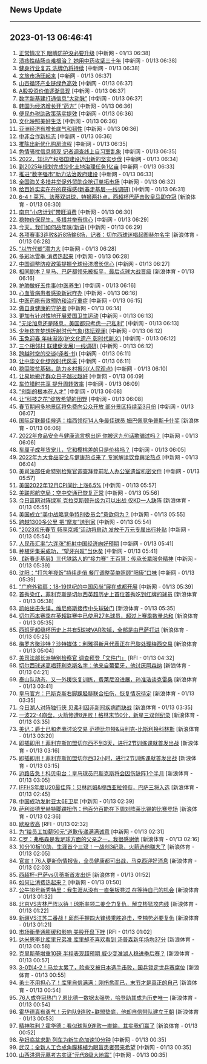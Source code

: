 ## News Update
---
2023-01-13 06:46:41
---
1. <a target="_blank" href="http://www.chinanews.com//sh/2023/01-13/9934047.shtml">正常情况下 眼睛防护没必要升级</a> [中新网 - 01/13 06:38]
2. <a target="_blank" href="http://www.chinanews.com//sh/2023/01-13/9934046.shtml">溃疡性结肠炎难根治？ 她用中药攻坚三十年</a> [中新网 - 01/13 06:38]
3. <a target="_blank" href="http://www.chinanews.com//ty/2023/01-13/9934045.shtml">健身行业复苏 洗牌仍将持续</a> [中新网 - 01/13 06:38]
4. <a target="_blank" href="http://www.chinanews.com//cul/2023/01-13/9934044.shtml">文旅市场旺起来</a> [中新网 - 01/13 06:37]
5. <a target="_blank" href="http://www.chinanews.com//cj/2023/01-13/9934042.shtml">山杏循环产业链绿色高效</a> [中新网 - 01/13 06:37]
6. <a target="_blank" href="http://www.chinanews.com//cj/2023/01-13/9934041.shtml">A股投资价值逐渐显现</a> [中新网 - 01/13 06:37]
7. <a target="_blank" href="http://www.chinanews.com//cj/2023/01-13/9934043.shtml">数字新基建打通信息“大动脉”</a> [中新网 - 01/13 06:37]
8. <a target="_blank" href="http://www.chinanews.com//gj/2023/01-13/9934036.shtml">韩国为经济增长开“药方”</a> [中新网 - 01/13 06:36]
9. <a target="_blank" href="http://www.chinanews.com//cj/2023/01-13/9934040.shtml">便民办税助政策落实提效</a> [中新网 - 01/13 06:36]
10. <a target="_blank" href="http://www.chinanews.com//cul/2023/01-13/9934039.shtml">文化映照美好生活</a> [中新网 - 01/13 06:36]
11. <a target="_blank" href="http://www.chinanews.com//cj/2023/01-13/9934038.shtml">亚洲经济有增长底气和韧性</a> [中新网 - 01/13 06:36]
12. <a target="_blank" href="http://www.chinanews.com//gn/2023/01-13/9934037.shtml">中非合作新标志</a> [中新网 - 01/13 06:36]
13. <a target="_blank" href="http://www.chinanews.com//cj/2023/01-13/9934035.shtml">推陈出新优化购房流程</a> [中新网 - 01/13 06:35]
14. <a target="_blank" href="http://www.chinanews.com//sh/2023/01-13/9934034.shtml">色情骚扰信息频现 记者调查线上自习室乱象</a> [中新网 - 01/13 06:35]
15. <a target="_blank" href="http://www.chinanews.com//gn/2023/01-13/9934033.shtml">2022，知识产权强国建设迈出新的坚实步伐</a> [中新网 - 01/13 06:34]
16. <a target="_blank" href="http://www.chinanews.com//gn/2023/01-13/9934032.shtml">到2025年规划完成沙化土地治理任务1亿亩</a> [中新网 - 01/13 06:33]
17. <a target="_blank" href="http://www.chinanews.com//gn/2023/01-13/9934031.shtml">推进“数字强市”助力法治政府建设</a> [中新网 - 01/13 06:33]
18. <a target="_blank" href="http://www.chinanews.com//cj/2023/01-13/9934030.shtml">全国海关多措并举促外贸助企抢订单拓市场</a> [中新网 - 01/13 06:32]
19. <a target="_blank" href="http://www.chinanews.com//sh/2023/01-13/9934029.shtml">给百姓实实在在的获得感(新春走基层·一线调研)</a> [中新网 - 01/13 06:31]
20. <a target="_blank" href="https://k.sina.cn/article_1436416680_559dfaa8001015rr9.html?from=sports&subch=global">6-4！莱万、法蒂双进球，特狮两扑点，西超杯巴萨击败皇马即夺冠</a> [新浪体育 - 01/13 06:30]
21. <a target="_blank" href="http://www.chinanews.com//cj/2023/01-13/9934028.shtml">南京“小店计划”带旺消费</a> [中新网 - 01/13 06:30]
22. <a target="_blank" href="http://www.chinanews.com//cj/2023/01-13/9934027.shtml">稳物价保民生，多措并举有信心</a> [中新网 - 01/13 06:29]
23. <a target="_blank" href="http://www.chinanews.com//sh/2023/01-13/9934026.shtml">今天，我们如何品年味(新语)</a> [中新网 - 01/13 06:29]
24. <a target="_blank" href="https://k.sina.cn/article_2018499075_784fda0302001kye1.html?from=sports&subch=osport">各项赛事3连败&近8场输6场，记者：切尔西球迷唱起图赫尔名字</a> [新浪体育 - 01/13 06:28]
25. <a target="_blank" href="http://www.chinanews.com//cj/2023/01-13/9934024.shtml">“以竹代塑”潜力大</a> [中新网 - 01/13 06:28]
26. <a target="_blank" href="http://www.chinanews.com//ty/2023/01-13/9934025.shtml">多彩冰雪季 消费热起来</a> [中新网 - 01/13 06:28]
27. <a target="_blank" href="http://www.chinanews.com//gn/2023/01-13/9934023.shtml">中国调整防疫政策提振全球经济增长信心</a> [中新网 - 01/13 06:27]
28. <a target="_blank" href="https://k.sina.cn/article_2018499075_784fda0302001kydr.html?from=sports&subch=osport">相同剧本？皇马、巴萨都领先被扳平，最后点球大战晋级</a> [新浪体育 - 01/13 06:16]
29. <a target="_blank" href="http://www.chinanews.com//sh/2023/01-13/9934022.shtml">护肺做好五件事(中医养生)</a> [中新网 - 01/13 06:16]
30. <a target="_blank" href="http://www.chinanews.com//sh/2023/01-13/9934021.shtml">心血管病患者感染新冠咋办</a> [中新网 - 01/13 06:16]
31. <a target="_blank" href="http://www.chinanews.com//sh/2023/01-13/9934020.shtml">中医药能有效预防和治疗重症</a> [中新网 - 01/13 06:15]
32. <a target="_blank" href="http://www.chinanews.com//sh/2023/01-13/9934019.shtml">做自身健康的守护者</a> [中新网 - 01/13 06:14]
33. <a target="_blank" href="http://www.chinanews.com//sh/2023/01-13/9934018.shtml">更加有针对性地开展爱国卫生运动</a> [中新网 - 01/13 06:13]
34. <a target="_blank" href="http://www.chinanews.com//gj/2023/01-13/9934017.shtml">“无论加息还是降息，美国都只考虑一己私利”</a> [中新网 - 01/13 06:13]
35. <a target="_blank" href="http://www.chinanews.com//ty/2023/01-13/9934014.shtml">少年体育梦想折射时代气象(体坛观澜)</a> [中新网 - 01/13 06:12]
36. <a target="_blank" href="http://www.chinanews.com//cul/2023/01-13/9934016.shtml">玉兔迎春 年味渐浓(护文化遗产 彰时代新义)</a> [中新网 - 01/13 06:12]
37. <a target="_blank" href="http://www.chinanews.com//sh/2023/01-13/9934015.shtml">三个相邻村 联建促发展(一线调研)</a> [中新网 - 01/13 06:12]
38. <a target="_blank" href="http://www.chinanews.com//cul/2023/01-13/9934012.shtml">跨越时空的交谈(译者·书)</a> [中新网 - 01/13 06:11]
39. <a target="_blank" href="http://www.chinanews.com//cul/2023/01-13/9934013.shtml">让中华文化绽放时代风采</a> [中新网 - 01/13 06:11]
40. <a target="_blank" href="http://www.chinanews.com//gn/2023/01-13/9934010.shtml">稳固脱贫基础，助力乡村振兴(人民观点)</a> [中新网 - 01/13 06:10]
41. <a target="_blank" href="http://www.chinanews.com//sh/2023/01-13/9934009.shtml">让易地搬迁群众日子越过越好</a> [中新网 - 01/13 06:09]
42. <a target="_blank" href="http://www.chinanews.com//sh/2023/01-13/9934008.shtml">车位错时共享 提升周转效率</a> [中新网 - 01/13 06:09]
43. <a target="_blank" href="http://www.chinanews.com//sh/2023/01-13/9934007.shtml">“创新的根本在人才”</a> [中新网 - 01/13 06:08]
44. <a target="_blank" href="http://www.chinanews.com//gn/2023/01-13/9934006.shtml">让“科技之花”绽放希望的田野</a> [中新网 - 01/13 06:08]
45. <a target="_blank" href="http://www.chinanews.com//sh/2023/01-13/9934005.shtml">春节期间多地景区将免费向公众开放 部分景区持续至3月份</a> [中新网 - 01/13 06:07]
46. <a target="_blank" href="https://k.sina.cn/article_6507359464_183de6ce8020015b57.html?from=sports&subch=osport">国际足联最佳候选：梅西领衔14人争最佳球员 姆巴佩竞争普斯卡什奖</a> [新浪体育 - 01/13 06:06]
47. <a target="_blank" href="http://www.chinanews.com//sh/2023/01-13/9934004.shtml">2022年食品安全与健康流言榜出炉 你被这九句话欺骗过吗？</a> [中新网 - 01/13 06:06]
48. <a target="_blank" href="http://www.chinanews.com//sh/2023/01-13/9934003.shtml">车厘子成年货宠儿，它和樱桃差的只是价格吗？</a> [中新网 - 01/13 06:05]
49. <a target="_blank" href="http://www.chinanews.com//sh/2023/01-13/9934002.shtml">2022年九大食品安全与健康热点来了 专家解读饮食舆论热点</a> [中新网 - 01/13 06:04]
50. <a target="_blank" href="http://www.chinanews.com//gj/2023/01-13/9933997.shtml">美司法部任命特别检察官调查拜登前私人办公室遗留机密文件</a> [中新网 - 01/13 05:57]
51. <a target="_blank" href="http://www.chinanews.com//gj/2023/01-13/9933998.shtml">美国2022年12月CPI同比上涨6.5%</a> [中新网 - 01/13 05:57]
52. <a target="_blank" href="http://www.chinanews.com//gj/2023/01-13/9933996.shtml">美联邦航空局：空中交通已恢复正常</a> [中新网 - 01/13 05:56]
53. <a target="_blank" href="https://k.sina.cn/article_2018499075_784fda0302001kydh.html?from=sports&subch=osport">今日篮网对阵绿军 克拉克斯顿升级为可以出战 仅KD一人缺阵</a> [新浪体育 - 01/13 05:55]
54. <a target="_blank" href="http://www.chinanews.com//gj/2023/01-13/9933994.shtml">美国成立“美中战略竞争特别委员会”意欲何为？</a> [中新网 - 01/13 05:55]
55. <a target="_blank" href="http://www.chinanews.com//sh/2023/01-13/9933993.shtml">跨越1300多公里 把“摩友”送到家</a> [中新网 - 01/13 05:54]
56. <a target="_blank" href="http://www.chinanews.com//sh/2023/01-13/9933992.shtml">“2023欢乐春节 畅享京城”活动将启动 发放千万元专属出行补贴</a> [中新网 - 01/13 05:54]
57. <a target="_blank" href="http://www.chinanews.com//cj/2023/01-13/9933991.shtml">人民币汇率“六连涨”折射中国经济向好预期</a> [中新网 - 01/13 05:41]
58. <a target="_blank" href="http://www.chinanews.com//sh/2023/01-13/9933990.shtml">种植牙集采成功，“望牙兴叹”当休矣</a> [中新网 - 01/13 05:41]
59. <a target="_blank" href="http://www.chinanews.com//shipin/cns/2023/01-13/news948336.shtml">【新春走基层】三代铁路人的“接力赛” 王百慧：传承长辈服务精神</a> [中新网 - 01/13 05:39]
60. <a target="_blank" href="http://www.chinanews.com//shipin/cns/2023/01-13/news948338.shtml">沈阳：“打包年夜饭”持续走俏 餐厅调整菜单照顾“阳康”口味</a> [中新网 - 01/13 05:39]
61. <a target="_blank" href="http://www.chinanews.com//shipin/cns-d/2023/01-13/news948337.shtml">“广府外销扇：18-19世纪的中国风尚”展在成都开展</a> [中新网 - 01/13 05:39]
62. <a target="_blank" href="https://k.sina.cn/article_2018499075_784fda0302001kyd6.html?from=sports&subch=osport">首秀染红，菲利克斯是切尔西英超历史上首位首秀吃到红牌的球员</a> [新浪体育 - 01/13 05:38]
63. <a target="_blank" href="https://k.sina.cn/article_2018499075_784fda0302001kyd3.html?from=sports&subch=osport">凯帕出击失误，维尼修斯接传中头球破门</a> [新浪体育 - 01/13 05:35]
64. <a target="_blank" href="https://k.sina.cn/article_2018499075_784fda0302001kyd4.html?from=sports&subch=osport">切尔西本赛季在英超联赛中已使用27名球员，超过上赛季数量总和</a> [新浪体育 - 01/13 05:35]
65. <a target="_blank" href="https://k.sina.cn/article_2018499075_784fda0302001kycx.html?from=sports&subch=osport">西班牙超级杯历史上共有5球被VAR吹掉，全部是由巴萨打进</a> [新浪体育 - 01/13 05:25]
66. <a target="_blank" href="https://k.sina.cn/article_2018499075_784fda0302001kycr.html?from=sports&subch=osport">梅罗齐聚沙特？沙特媒体：利雅得新月代表正在巴黎处理梅西交易</a> [新浪体育 - 01/13 05:04]
67. <a target="_blank" href="https://www.rfi.fr/cn/%E7%BC%A4%E7%BA%B7%E4%B8%96%E7%95%8C/20230112-%E4%BC%A0%E4%B8%BD%E8%8E%8E%E7%8E%9B%E8%8E%89%E6%99%AE%E9%87%8C%E6%96%AF%E8%8E%B1%E5%BF%83%E8%84%8F%E9%AA%A4%E5%81%9C-%E6%80%A5%E6%95%91%E5%90%8E%E6%81%A2%E5%A4%8D%E8%84%89%E6%90%8F">美司法部长派特别检察官 调查拜登「文件门」</a> [RFI - 01/13 04:32]
68. <a target="_blank" href="https://k.sina.cn/article_2018499075_m784fda0302001kycm.html?from=sports&subch=osport">切尔西球迷高唱菲利克斯名字：他来自葡萄牙，他讨厌阿森纳</a> [新浪体育 - 01/13 04:21]
69. <a target="_blank" href="https://k.sina.cn/article_5330749727_13dbcc91f00101aajh.html?from=sports&subch=cnfootball">泰山队动态，又一外援恢复训练，费莱尼没进展，孙准浩谈克雷桑</a> [新浪体育 - 01/13 03:41]
70. <a target="_blank" href="https://k.sina.cn/article_2018499075_784fda0302001kycc.html?from=sports&subch=osport">皇马官方：巴斯克斯右脚踝胫腓联合扭伤，恢复情况待定</a> [新浪体育 - 01/13 03:35]
71. <a target="_blank" href="https://k.sina.cn/article_2018499075_784fda0302001kycg.html?from=sports&subch=osport">今日湖人对阵独行侠 贝弗利因非新冠疾病而缺战</a> [新浪体育 - 01/13 03:35]
72. <a target="_blank" href="https://k.sina.cn/article_5887996859_15ef3b3bb001010ix6.html?from=sports&subch=nba">一波22-4崩盘，火箭惨遭8连败！格林末节0分，新星三双创纪录</a> [新浪体育 - 01/13 03:35]
73. <a target="_blank" href="https://k.sina.cn/article_2018499075_784fda0302001kyc7.html?from=sports&subch=osport">美记：爵士已和老鹰讨论交易 范德比尔特&马利克-比斯利换科林斯</a> [新浪体育 - 01/13 03:20]
74. <a target="_blank" href="https://k.sina.cn/article_2018499075_784fda0302001kyc4.html?from=sports&subch=osport">即插即用！菲利克斯加盟切尔西不到3天，进行2节训练课就首发出战</a> [新浪体育 - 01/13 03:16]
75. <a target="_blank" href="https://k.sina.cn/article_2018499075_784fda0302001kyc6.html?from=sports&subch=osport">即插即用！菲利克斯加盟切尔西32小时，进行2节训练课就首发出战</a> [新浪体育 - 01/13 03:15]
76. <a target="_blank" href="https://k.sina.cn/article_2018499075_784fda0302001kyc1.html?from=sports&subch=osport">边路告急！科贝电台：皇马球员巴斯克斯将会因伤缺阵1个半月</a> [新浪体育 - 01/13 03:05]
77. <a target="_blank" href="https://k.sina.cn/article_2018499075_784fda0302001kybx.html?from=sports&subch=osport">IFFHS年度U20最佳阵：贝林厄姆&穆西亚拉领衔，巴萨三将入选</a> [新浪体育 - 01/13 02:45]
78. <a target="_blank" href="http://www.chinanews.com//gn/2023/01-13/9933995.shtml">中国成功发射亚太6E卫星</a> [中新网 - 01/13 02:39]
79. <a target="_blank" href="https://k.sina.cn/article_2018499075_784fda0302001kybv.html?from=sports&subch=osport">萨利谈德里赫特脚踝扭伤：他百分百能在下周对阵莱比锡的比赛登场</a> [新浪体育 - 01/13 02:36]
80. <a target="_blank" href="https://www.rfi.fr/cn/%E5%9B%BD%E9%99%85%E6%8A%A5%E9%81%93/20230112-%E7%BE%8E%E5%8F%B8%E6%B3%95%E9%83%A8%E9%95%BF%E6%B4%BE%E7%89%B9%E5%88%AB%E6%A3%80%E5%AF%9F%E5%AE%98-%E8%B0%83%E6%9F%A5%E6%8B%9C%E7%99%BB-%E6%96%87%E4%BB%B6%E9%97%A8">欧股收高</a> [RFI - 01/13 02:32]
81. <a target="_blank" href="http://www.chinanews.com//sh/2023/01-13/9933989.shtml">为“给员工加薪50元”道歉传递满满诚意</a> [中新网 - 01/13 02:31]
82. <a target="_blank" href="https://k.sina.cn/article_2018499075_784fda0302001kybo.html?from=sports&subch=osport">C罗：弗格森是我足球方面的父亲之一，我很感谢他</a> [新浪体育 - 01/13 02:16]
83. <a target="_blank" href="https://k.sina.cn/article_5887996859_15ef3b3bb001010iwl.html?from=sports&subch=nba">10分10板10助，生涯首个三双！一战创3纪录，火箭选他赚大了</a> [新浪体育 - 01/13 02:05]
84. <a target="_blank" href="https://k.sina.cn/article_5887996859_15ef3b3bb001010iwi.html?from=sports&subch=nba">官宣！76人更新伤情报告，全员健康都可出战，马克西迎好消息</a> [新浪体育 - 01/13 02:03]
85. <a target="_blank" href="https://k.sina.cn/article_2018499075_784fda0302001kyaz.html?from=sports&subch=osport">西超杯-巴萨vs贝蒂斯首发出炉</a> [新浪体育 - 01/13 01:52]
86. <a target="_blank" href="http://www.chinanews.com//cj/2023/01-13/9933988.shtml">如何让消费热起来？</a> [中新网 - 01/13 01:50]
87. <a target="_blank" href="https://k.sina.cn/article_2018499075_784fda0302001kyau.html?from=sports&subch=osport">公牛18号新秀特里：我生涯从没有一直坐板凳过 在等待自己的机会</a> [新浪体育 - 01/13 01:32]
88. <a target="_blank" href="https://k.sina.cn/article_5330749727_13dbcc91f00101aaj5.html?from=sports&subch=cba">北京VS吉林严阵以待！琼斯率领二姜全力复仇，解立彬猛攻内线</a> [新浪体育 - 01/13 01:22]
89. <a target="_blank" href="https://k.sina.cn/article_5330749727_13dbcc91f00101aaj4.html?from=sports&subch=cba">新疆VS江苏二番战！邱彪手握四大锋线乘胜追击，李楠势必要复仇</a> [新浪体育 - 01/13 01:21]
90. <a target="_blank" href="https://www.rfi.fr/cn/%E8%B4%A2%E7%BB%8F%E5%BF%AB%E8%AE%AF/20230112-%E6%AC%A7%E8%82%A1%E6%94%B6%E9%AB%98">市场衡量通膨缓和影响  美股开盘下挫</a> [RFI - 01/13 01:02]
91. <a target="_blank" href="https://k.sina.cn/article_5887996859_15ef3b3bb001010iw9.html?from=sports&subch=nba">达米恩李比库里兄弟准 库里却不喜欢看到 汤普森新年场均37分</a> [新浪体育 - 01/13 00:58]
92. <a target="_blank" href="https://k.sina.cn/article_5887996859_15ef3b3bb001010iw6.html?from=sports&subch=nba">克里斯蒂增重10磅 半程表现超预期 威少变准湖人稳进季后赛？</a> [新浪体育 - 01/13 00:57]
93. <a target="_blank" href="https://k.sina.cn/article_5887996859_15ef3b3bb001010iw4.html?from=sports&subch=pingpang">3-0到4-2！马龙太累了，险些又被日本选手击败，国乒锁定世乒赛席位</a> [新浪体育 - 01/13 00:55]
94. <a target="_blank" href="https://k.sina.cn/article_5887996859_15ef3b3bb001010iw2.html?from=sports&subch=nba">勇士不用担心了！库里自信满满：刚伤愈而已，末节才是真正的自己</a> [新浪体育 - 01/13 00:54]
95. <a target="_blank" href="https://k.sina.cn/article_5887996859_15ef3b3bb001010iw1.html?from=sports&subch=nba">76人成夺冠热门？恩比德一数据太强势，哈登助其成为历史唯一</a> [新浪体育 - 01/13 00:54]
96. <a target="_blank" href="https://k.sina.cn/article_5887996859_15ef3b3bb001010iw0.html?from=sports&subch=nba">霍华德真有勇气！云豹队9连败+联盟垫底，他却自信带队建立王朝</a> [新浪体育 - 01/13 00:53]
97. <a target="_blank" href="https://k.sina.cn/article_5887996859_15ef3b3bb001010ivy.html?from=sports&subch=nba">精神胜利？霍华德：看似球队9连败一直输，其实我们赢了</a> [新浪体育 - 01/13 00:52]
98. <a target="_blank" href="http://www.chinanews.com//shipin/cns-d/2023/01-13/news948334.shtml">孕妇临盆求助 列车为新生命加速10分钟</a> [中新网 - 01/13 00:35]
99. <a target="_blank" href="http://www.chinanews.com//shipin/cns-d/2023/01-13/news948333.shtml">武汉：全新人工合成角膜移植为眼盲患者带来希望</a> [中新网 - 01/13 00:35]
100. <a target="_blank" href="http://www.chinanews.com//shipin/cns-d/2023/01-13/news948335.shtml">山西洪洞元墓考古实证“元代8级大地震”</a> [中新网 - 01/13 00:35]
